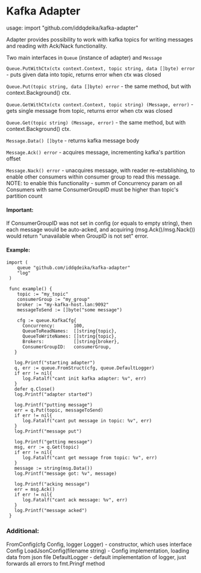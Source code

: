 # Kafka Adapter
usage:
import "github.com/iddqdeika/kafka-adapter"

Adapter provides possibility to work with kafka topics for writing messages and reading with Ack/Nack functionality.

Two main interfaces in `Queue` (instance of adapter) and `Message`

`Queue.PutWithCtx(ctx context.Context, topic string, data []byte) error`  - puts given data into topic, returns error when ctx was closed

`Queue.Put(topic string, data []byte) error`  - the same method, but with context.Background() ctx.

`Queue.GetWithCtx(ctx context.Context, topic string) (Message, error)` - gets single message from topic, returns error when ctx was closed

`Queue.Get(topic string) (Message, error)` - the same method, but with context.Background() ctx.

`Message.Data() []byte` - returns kafka message body

`Message.Ack() error` - acquires message, incrementing kafka's partition offset

`Message.Nack() error` - unacquires message, with reader re-establishing, to enable other consumers within consumer group to read this message. NOTE: to enable this functionality - summ of Concurrency param on all Consumers with same ConsumerGroupID must be higher than topic's partition count


#### Important:
If ConsumerGroupID was not set in config (or equals to empty string), then each message would be auto-acked, 
and acquiring (msg.Ack()/msg.Nack()) would return "unavailable when GroupID is not set" error. 

#### Example:
```
import (
    queue "github.com/iddqdeika/kafka-adapter"
    "log"
 )
 
 func example() {
    topic := "my_topic"
    consumerGroup := "my_group"
    broker := "my-kafka-host.lan:9092"
    messageToSend := []byte("some message")
    
    cfg := queue.KafkaCfg{
      Concurrency:       100,
      QueueToReadNames:  []string{topic},
      QueueToWriteNames: []string{topic},
      Brokers:           []string{broker},
      ConsumerGroupID:   consumerGroup,
   }

   log.Printf("starting adapter")
   q, err := queue.FromStruct(cfg, queue.DefaultLogger)
   if err != nil{
      log.Fatalf("cant init kafka adapter: %v", err)
   }
   defer q.Close()
   log.Printf("adapter started")

   log.Printf("putting message")
   err = q.Put(topic, messageToSend)
   if err != nil{
      log.Fatalf("cant put message in topic: %v", err)
   }
   log.Printf("message put")

   log.Printf("getting message")
   msg, err := q.Get(topic)
   if err != nil{
      log.Fatalf("cant get message from topic: %v", err)
   }
   message := string(msg.Data())
   log.Printf("message got: %v", message)

   log.Printf("acking message")
   err = msg.Ack()
   if err != nil{
      log.Fatalf("cant ack message: %v", err)
   }
   log.Printf("message acked")
 }
```

### Additional:
FromConfig(cfg Config, logger Logger) - constructor, which uses interface Config
LoadJsonConfig(filename string) - Config implementation, loading data from json file
DefaultLogger - default implementation of logger, just forwards all errors to fmt.Pringf method
